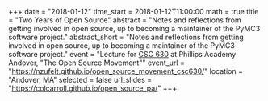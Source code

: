 +++
date = "2018-01-12"
time_start = 2018-01-12T11:00:00
math = true
title = "Two Years of Open Source"
abstract = "Notes and reflections from getting involved in open source, up to becoming a maintainer of the PyMC3 software project."
abstract_short = "Notes and reflections from getting involved in open source, up to becoming a maintainer of the PyMC3 software project."
event = "Lecture for [CSC 630](https://nzufelt.github.io/open_source_movement_csc630/) at Phillips Academy Andover, \"The Open Source Movement\""
event_url = "https://nzufelt.github.io/open_source_movement_csc630/"
location = "Andover, MA"
selected = false
url_slides = "https://colcarroll.github.io/open_source_pa/"
+++
